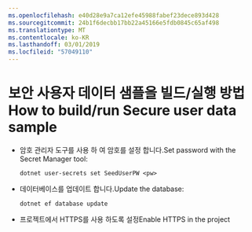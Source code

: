 ```yaml
---
ms.openlocfilehash: e40d28e9a7ca12efe45988fabef23dece893d428
ms.sourcegitcommit: 24b1f6decbb17bb22a45166e5fdb0845c65af498
ms.translationtype: MT
ms.contentlocale: ko-KR
ms.lasthandoff: 03/01/2019
ms.locfileid: "57049110"
---
```

# <a name="how-to-buildrun-secure-user-data-sample"></a><span data-ttu-id="5c275-101">보안 사용자 데이터 샘플을 빌드/실행 방법</span><span class="sxs-lookup"><span data-stu-id="5c275-101">How to build/run Secure user data sample</span></span>

* <span data-ttu-id="5c275-102">암호 관리자 도구를 사용 하 여 암호를 설정 합니다.</span><span class="sxs-lookup"><span data-stu-id="5c275-102">Set password with the Secret Manager tool:</span></span>

  `dotnet user-secrets set SeedUserPW <pw>`

* <span data-ttu-id="5c275-103">데이터베이스를 업데이트 합니다.</span><span class="sxs-lookup"><span data-stu-id="5c275-103">Update the database:</span></span>

    `dotnet ef database update`

* <span data-ttu-id="5c275-104">프로젝트에서 HTTPS를 사용 하도록 설정</span><span class="sxs-lookup"><span data-stu-id="5c275-104">Enable HTTPS in the project</span></span>
